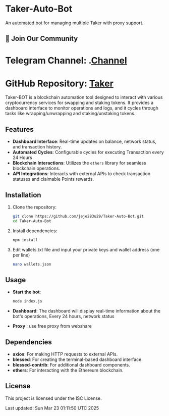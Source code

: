 # Taker-Auto-Bot
An automated bot for managing multiple Taker with proxy support.

## 📢 Join Our Community

# Telegram Channel: .[Channel](https://t.me/Offical_Im_kazuha)
# GitHub Repository: [Taker](https://github.com/Kazuha787/Taker-Auto-Bot.git)

Taker-BOT is a blockchain automation tool designed to interact with various cryptocurrency services for swapping and staking tokens. It provides a dashboard interface to monitor operations and logs, and it cycles through tasks like wrapping/unwrapping and staking/unstaking tokens.

## Features

- **Dashboard Interface**: Real-time updates on balance, network status, and transaction history.
- **Automated Cycles**: Configurable cycles for executing Transaction every 24 Hours 
- **Blockchain Interactions**: Utilizes the `ethers` library for seamless blockchain operations.
- **API Integrations**: Interacts with external APIs to check transaction statuses and claimable Points rewards.

## Installation

1. Clone the repository:

   ```bash
   git clone https://github.com/jeje283u29/Taker-Auto-Bot.git
   cd Taker-Auto-Bot
   ```

2. Install dependencies:

   ```bash
   npm install
   ```

3. Edit wallets.txt file and input your private keys and wallet address (one per line)

   ```bash
   nano wallets.json
   ```

## Usage

- **Start the bot**:

  ```bash
  node index.js
  ```

- **Dashboard**: The dashboard will display real-time information about the bot's operations, Every 24 hours, network status
- **Proxy** : use free proxy from webshare

## Dependencies

- **axios**: For making HTTP requests to external APIs.
- **blessed**: For creating the terminal-based dashboard interface.
- **blessed-contrib**: For additional dashboard components.
- **ethers**: For interacting with the Ethereum blockchain.

## License

This project is licensed under the ISC License.

Last updated: Sun Mar 23 01:11:50 UTC 2025
